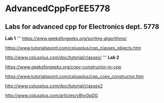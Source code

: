 # AdvancedCppForEE5778
## Labs for advanced cpp for Electronics dept. 5778

**Lab 1**
'''
https://www.geeksforgeeks.org/sorting-algorithms/

https://www.tutorialspoint.com/cplusplus/cpp_classes_objects.htm

http://www.cplusplus.com/doc/tutorial/classes/
'''
**Lab 2**

https://www.geeksforgeeks.org/copy-constructor-in-cpp

https://www.tutorialspoint.com/cplusplus/cpp_copy_constructor.htm

http://www.cplusplus.com/doc/tutorial/classes2

http://www.cplusplus.com/articles/y8hv0pDG

